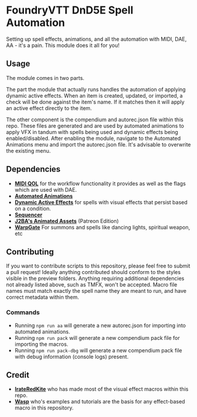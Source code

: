 
# FoundryVTT DnD5E Spell Automation 

Setting up spell effects, animations, and all the automation with MIDI, DAE, AA - it's a pain. This module does it all for you!

## Usage

The module comes in two parts. 

The part the module that actually runs handles the automation of applying dynamic active effects. When an item is created, updated, or imported, a check will be done against the item's name.
If it matches then it will apply an active effect directly to the item.

The other component is the compendium and autorec.json file within this repo. These files are generated and are used by automated animations to apply VFX in tandum with spells being used and dynamic effects being enabled/disabled.
After enabling the module, navigate to the Automated Animations menu and import the autorec.json file. It's advisable to overwrite the existing menu.

## Dependencies

- [**MIDI QOL**](https://gitlab.com/tposney/midi-qol) for the workflow functionality it provides as well as the flags which are used with DAE.
- [**Automated Animations**](https://github.com/otigon/automated-jb2a-animations) 
- [**Dynamic Active Effects**](https://gitlab.com/tposney/dae) for spells with visual effects that persist based on a condition.
- [**Sequencer**](https://github.com/fantasycalendar/FoundryVTT-Sequencer)
- [**J2BA's Animated Assets**](https://www.jb2a.com) (Patreon Edition)
- [**WarpGate**](https://github.com/trioderegion/warpgate) For summons and spells like dancing lights, spiritual weapon, etc

## Contributing

If you want to contribute scripts to this repository, please feel free to submit a pull request! Ideally anything contributed should conform to the styles visible in the preview folders. Anything requiring additional dependencies not already listed above, such as TMFX, won't be accepted. 
Macro file names must match exactly the spell name they are meant to run, and have correct metadata within them. 

### Commands
- Running `npm run aa` will generate a new autorec.json for importing into automated animations.
- Running `npm run pack` will generate a new compendium pack file for importing the macros.
- Running `npm run pack-dbg` will generate a new compendium pack file with debug information (console logs) present.

## Credit
- [**IrateRedKite**](https://github.com/IrateRedKite) who has made most of the visual effect macros within this repo.
- [**Wasp**](https://github.com/fantasycalendar) who's examples and tutorials are the basis for any effect-based macro in this repository.
